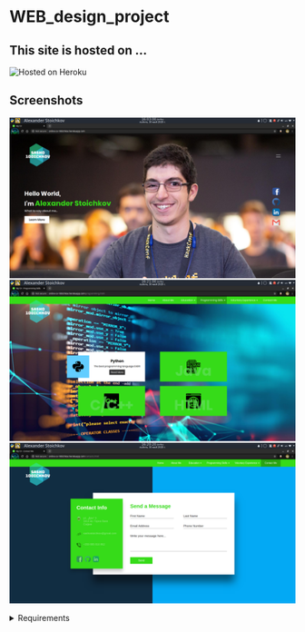 # WEB_design_project

## This site is hosted on ...
![Hosted on Heroku](https://miro.medium.com/max/3200/1*F83F9d1ki3fG6LMG3AvIMg.png "Hosted on Heroku")

## Screenshots
![Landing page](./screenshots/landing_page.png "Landing page")
![Programming skills](./screenshots/programming_skills_page.png "Programming skills")
![Conatct Me](./screenshots/contact_me_page.png "Conatct Me")

<details><summary>Requirements</summary>

### Must use:
1. - [x] Gulp build setup
2. - [x] Sass for source files
3. - [x] If JS - ES6+ with Babel
4. - [x] Flex for layouts

### Requirements
- [x] Host the code as on GitHub
- [x] Host the site itself on free services like github sites for easy preview
- [ ] Must style at least 5 different layouts for the site - currently 4
- [x] Must have a page that showcases styles for standard HTML elements
- [x] Must be responsive (no horizontal scrolls on any viewport)
- [x] Must get no errors or warnings from the HTML5 Validator
- [x] Must have realistic content. Your site has to be useful in some way, no lorem ipsum.
- [x] Must have well formatted code - 4 tab size indentation.
- [x] Must use proper HTML5 semantic tags
- [ ] Must have proper README.md in the repository that explains the project and provides a screenshot from the homepage.
- [ ] Class names must be lower case, dash separated

### Bonus points:
Bonus points will add to your final score if you are off by a little:
- [x] JS interactivity (in a well written JS code).
- [x] No jQuery used, just vanilla JS

</details>